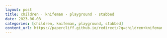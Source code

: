 ```yaml
---
layout: post
title: children · knifeman · playground · stabbed
date: 2023-06-08
categories: [children, knifeman, playground, stabbed]
content_url: https://papercliff.github.io/redirect/?q=children+knifeman+playground+stabbed&tbs=cdr:1,cd_min:6/7/2023,cd_max:6/9/2023
---
```

